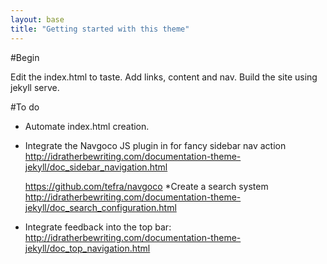 ```yaml
---
layout: base
title: "Getting started with this theme"
---
```


#Begin

Edit the index.html to taste. Add links, content and nav.
Build the site using jekyll serve.

#To do

* Automate index.html creation.
* Integrate the Navgoco JS plugin in for fancy sidebar nav action
    http://idratherbewriting.com/documentation-theme-jekyll/doc_sidebar_navigation.html

    https://github.com/tefra/navgoco
*Create a search system
    http://idratherbewriting.com/documentation-theme-jekyll/doc_search_configuration.html
* Integrate feedback into the top bar: 
    http://idratherbewriting.com/documentation-theme-jekyll/doc_top_navigation.html

